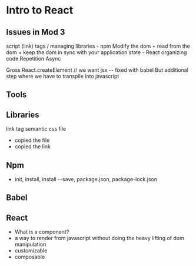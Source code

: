 # Intro to React

## Issues in Mod 3

script (link) tags / managing libraries - npm
Modify the dom + read from the dom + keep the dom in sync with your application state - React
organizing code
Repetition
Async

Gross React.createElement // we want jsx -- fixed with babel
But
additional step where we have to transpile into javascript



## Tools


## Libraries
link tag
semantic css file
- copied the file
- copied the link

## Npm
- init, install, install --save, package.json, package-lock.json

## Babel


## React
- What is a component?
- a way to render from javascript without doing the heavy lifting of dom manipulation
- customizable
- composable
